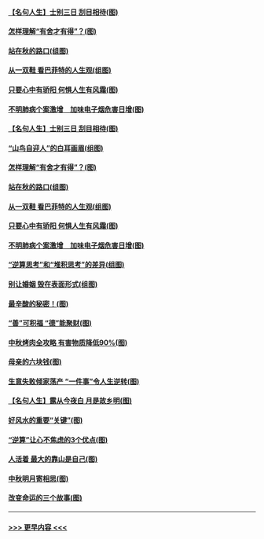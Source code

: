 #### [【名句人生】士别三日 刮目相待(图)](../pages/p8/906988.md?t=09150855) 
#### [怎样理解“有舍才有得”？(图)](../pages/p8/906872.md?t=09150855) 
#### [站在秋的路口(组图)](../pages/p8/906914.md?t=09150855) 
#### [从一双鞋 看巴菲特的人生观(组图)](../pages/p8/907311.md?t=09150855) 
#### [只要心中有骄阳 何惧人生有风霜(图)](../pages/p8/907320.md?t=09150855) 
#### [不明肺病个案激增　加味电子烟危害日增(图)](../pages/p8/907307.md?t=09150855) 
#### [【名句人生】士别三日 刮目相待(图)](../pages/p8/906988.md?t=09150855) 
#### [“山鸟自迎人”的白耳画眉(组图)](../pages/p8/907332.md?t=09150855) 
#### [怎样理解“有舍才有得”？(图)](../pages/p8/906872.md?t=09150855) 
#### [站在秋的路口(组图)](../pages/p8/906914.md?t=09150855) 
#### [从一双鞋 看巴菲特的人生观(组图)](../pages/p8/907311.md?t=09150855) 
#### [只要心中有骄阳 何惧人生有风霜(图)](../pages/p8/907320.md?t=09150855) 
#### [不明肺病个案激增　加味电子烟危害日增(图)](../pages/p8/907307.md?t=09150855) 
#### [“逆算思考”和“堆积思考”的差异(组图)](../pages/p8/907229.md?t=09150855) 
#### [别让婚姻 毁在表面形式(组图)](../pages/p8/907118.md?t=09150855) 
#### [最辛酸的秘密！(图)](../pages/p8/906327.md?t=09150855) 
#### [“善”可积福 “德”能聚财(图)](../pages/p8/906906.md?t=09150855) 
#### [中秋烤肉全攻略 有害物质降低90%(图)](../pages/p8/907227.md?t=09150855) 
#### [母亲的六块钱(图)](../pages/p8/907107.md?t=09150855) 
#### [生意失败倾家荡产 “一件事”令人生逆转(图)](../pages/p8/907101.md?t=09150855) 
#### [【名句人生】露从今夜白 月是故乡明(图)](../pages/p8/906558.md?t=09150855) 
#### [好风水的重要“关键”(图)](../pages/p8/907087.md?t=09150855) 
#### [“逆算”让心不焦虑的3个优点(图)](../pages/p8/907070.md?t=09150855) 
#### [人活着 最大的靠山是自己(图)](../pages/p8/906329.md?t=09150855) 
#### [中秋明月寄相思(图)](../pages/p8/906932.md?t=09150855) 
#### [改变命运的三个故事(图)](../pages/p8/906257.md?t=09150855) 

----
#### [ >>> 更早内容 <<< ](../indexes/p8-earlier.md)
